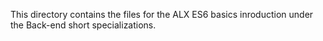 This directory contains the files for the ALX ES6 basics inroduction under the Back-end short specializations.
